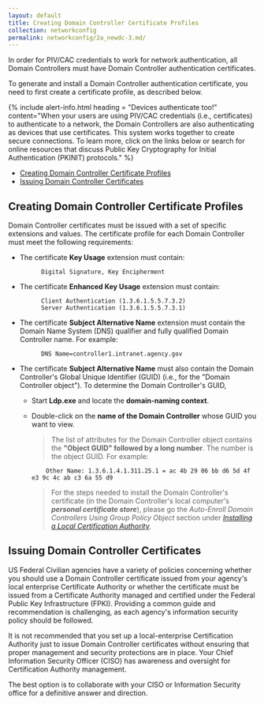 ```yaml
---
layout: default
title: Creating Domain Controller Certificate Profiles
collection: networkconfig
permalink: networkconfig/2a_newdc-3.md/
---
```

In order for PIV/CAC credentials to work for network authentication, all Domain Controllers must have Domain Controller authentication certificates. <!--This type of certificate is for a Certification Authority? Should say that here.--> 

To generate and install a Domain Controller authentication certificate, you need to first create a certificate profile, as described below.

{% include alert-info.html heading = "Devices authenticate too!" content="When your users are using PIV/CAC credentials (i.e., certificates) to authenticate to a network, the Domain Controllers are also authenticating as devices that use certificates. This system works together to create secure connections. To learn more, click on the links below or search for online resources that discuss Public Key Cryptography for Initial Authentication (PKINIT) protocols." %}

* [Creating Domain Controller Certificate Profiles](#creating-domain-controller-certificate-profiles)
* [Issuing Domain Controller Certificates](#issuing-domain-controller-certificates)

## Creating Domain Controller Certificate Profiles <!--Are profiles are being created here? "Created" is never used in this section. Shouldn't the Certification Authority nature of the certificate be mentioned here?-->

Domain Controller certificates must be issued with a set of specific extensions and values. The certificate profile for each Domain Controller must meet the following requirements: <!--What actions is the system administrator taking to create a profile? This gives information, but doesn't give any instructions.-->

- The certificate **Key Usage** extension must contain:

            Digital Signature, Key Encipherment

- The certificate **Enhanced Key Usage** extension must contain:

            Client Authentication (1.3.6.1.5.5.7.3.2)
            Server Authentication (1.3.6.1.5.5.7.3.1)

- The certificate **Subject Alternative Name** extension must contain the Domain Name System (DNS) qualifier and fully qualified Domain Controller name. For example:

            DNS Name=controller1.intranet.agency.gov

- The certificate **Subject Alternative Name** must also contain the Domain Controller's Global Unique Identifier (GUID) (i.e., for the "Domain Controller object"). To determine the Domain Controller's GUID,

  * Start **Ldp.exe** and locate the **domain-naming context**. 
  * Double-click on the **name of the Domain Controller** whose GUID you want to view.
  
    > The list of attributes for the Domain Controller object contains the **"Object GUID" followed by a long number**. The number is the object GUID. For example:

            Other Name: 1.3.6.1.4.1.311.25.1 = ac 4b 29 06 bb d6 5d 4f e3 9c 4c ab c3 6a 55 d9

    > For the steps needed to install the Domain Controller's certificate <!--Certification Authority certificate?-->(in the Domain Controller's local computer's **_personal certificate store_**), please go the _Auto-Enroll Domain Controllers Using Group Policy Object_ section under [_Installing a Local Certification Authority_]({{site.baseurl}}/local-certification-authority). <!--Is this the correct section to link to? Proper linking method?-->

## Issuing Domain Controller Certificates <!--Jordan directed that this section should be added back in here.-->

US Federal Civilian agencies have a variety of policies concerning whether you should use a Domain Controller certificate issued from your agency's local enterprise Certificate Authority or whether the certificate must be issued from a Certificate Authority managed and certified under the Federal Public Key Infrastructure (FPKI). Providing a common guide and recommendation is challenging, as each agency's information security policy should be followed.

It is not recommended that you set up a local-enterprise Certification Authority just to issue Domain Controller certificates without ensuring that proper management and security protections are in place. Your Chief Information Security Officer (CISO) has awareness and oversight for Certification Authority management.

The best option is to collaborate with your CISO or Information Security office for a definitive answer and direction.

